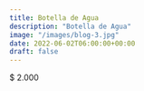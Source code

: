 ```yaml
---
title: Botella de Agua
description: "Botella de Agua"
image: "/images/blog-3.jpg"
date: 2022-06-02T06:00:00+00:00
draft: false
---
```


$ 2.000

